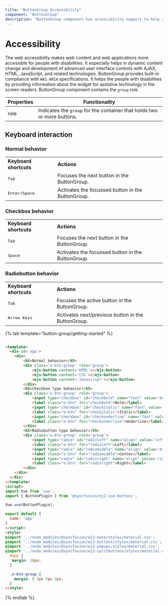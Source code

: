 ```yaml
---
title: "ButtonGroup Accessibility"
component: "ButtonGroup"
description: "ButtonGroup component has accessibility support to help access the features via keyboard, on-screen readers, or other assistive technology devices."
---
```


# Accessibility

The web accessibility makes web content and web applications more accessible for people with disabilities. It especially helps in
dynamic content change and development of advanced user interface controls with AJAX, HTML, JavaScript, and related technologies.
ButtonGroup provides built-in compliance with `WAI-ARIA` specifications. It helps the people with disabilities by providing
information about the widget for assistive technology in the screen readers. ButtonGroup component contains the `group` role.

| Properties | Functionality |
| ------------ | ----------------------- |
| role | Indicates the `group` for the container that holds two or more buttons. |

## Keyboard interaction

### Normal behavior

<!-- markdownlint-disable MD033 -->
<table>
<tr>
<td><b>Keyboard shortcuts</b></td>
<td><b>Actions</b></td>
</tr>
<tr>
<td><kbd>Tab</kbd></td>
<td>Focuses the next button in the ButtonGroup.</td>
</tr>
<tr>
<td><kbd>Enter/Space</kbd></td>
<td>Activates the focussed button in the ButtonGroup.</td>
</tr>
</table>

### Checkbox behavior

<!-- markdownlint-disable MD033 -->
<table>
<tr>
<td><b>Keyboard shortcuts</b></td>
<td><b>Actions</b></td>
</tr>
<tr>
<td><kbd>Tab</kbd></td>
<td>Focuses the next button in the ButtonGroup.</td>
</tr>
<tr>
<td><kbd>Space</kbd></td>
<td>Activates the focussed button in the ButtonGroup.</td>
</tr>
</table>

### Radiobutton behavior

<!-- markdownlint-disable MD033 -->
<table>
<tr>
<td><b>Keyboard shortcuts</b></td>
<td><b>Actions</b></td>
</tr>
<tr>
<td><kbd>Tab</kbd></td>
<td>Focuses the active button in the ButtonGroup.</td>
</tr>
<tr>
<td><kbd>Arrow Keys</kbd></td>
<td>Activates next/previous button in the ButtonGroup.</td>
</tr>
</table>

{% tab template="button-group/getting-started" %}

```html

<template>
  <div id='app'>
    <div>
        <h5>Normal behavior</h5>
        <div class='e-btn-group' role='group'>
            <ejs-button content='HTML'></ejs-button>
            <ejs-button content='CSS'></ejs-button>
            <ejs-button content='Javascript'></ejs-button>
        </div>
        <h5>Checkbox type behavior</h5>
        <div class='e-btn-group' role='group'>
            <input type="checkbox" id="checkbold" name="font" value='bold' />
            <label class="e-btn" for="checkbold">Bold</label>
            <input type="checkbox" id="checkitalic" name="font" value='italic' />
            <label class="e-btn" for="checkitalic">Italic</label>
            <input type="checkbox" id="checkunderline" name="font" value='underline' />
            <label class="e-btn" for="checkunderline">Underline</label>
        </div>
        <h5>Radiobutton type behavior</h5>
        <div class='e-btn-group' role='group'>
            <input type="radio" id="radioleft" name="align" value='left'/>
            <label class="e-btn" for="radioleft">Left</label>
            <input type="radio" id="radiomiddle" name="align" value='middle'/>
            <label class="e-btn" for="radiomiddle">Center</label>
            <input type="radio" id="radioright" name="align" value='right'/>
            <label class="e-btn" for="radioright">Right</label>
        </div>
    </div>
  </div>
</template>
<script>
import Vue from 'vue';
import { ButtonPlugin } from '@syncfusion/ej2-vue-buttons';

Vue.use(ButtonPlugin);

export default {
  name: 'app'
}
</script>
<style>
@import '../node_modules/@syncfusion/ej2-base/styles/material.css';
@import '../node_modules/@syncfusion/ej2-buttons/styles/material.css';
@import '../node_modules/@syncfusion/ej2-popups/styles/material.css';
@import '../node_modules/@syncfusion/ej2-splitbuttons/styles/material.css';
  #app {
   margin: 20px;
  }

  .e-btn-group {
    margin: 0 5px 5px 5px;
  }
</style>

```

{% endtab %}